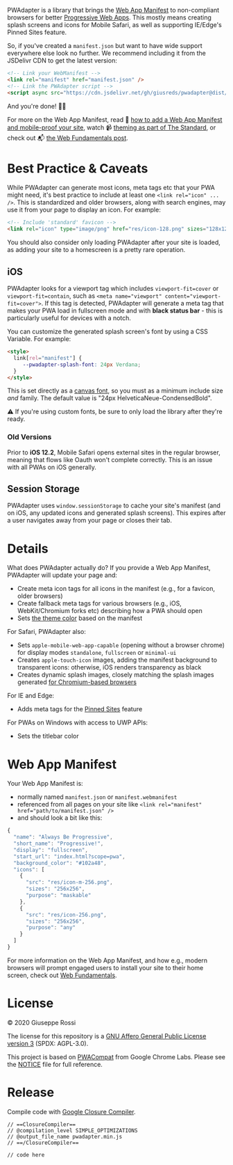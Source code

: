 
PWAdapter is a library that brings the [Web App Manifest](https://developers.google.com/web/fundamentals/web-app-manifest/) to non-compliant browsers for better [Progressive Web Apps](https://en.wikipedia.org/wiki/Progressive_Web_Apps).
This mostly means creating splash screens and icons for Mobile Safari, as well as supporting IE/Edge's Pinned Sites feature.

So, if you've created a `manifest.json` but want to have wide support everywhere else look no further.
We recommend including it from the JSDelivr CDN to get the latest version:

```html
<!-- Link your WebManifest -->
<link rel="manifest" href="manifest.json" />
<!-- Link the PWAdapter script -->
<script async src="https://cdn.jsdelivr.net/gh/giusreds/pwadapter@dist/pwadapter.min.js"></script>
```

And you're done! 🎉📄

For more on the Web App Manifest, read 📖 [how to add a Web App Manifest and mobile-proof your site](https://medium.com/dev-channel/how-to-add-a-web-app-manifest-and-mobile-proof-your-site-450e6e485638), watch 📹 [theming as part of The Standard](https://www.youtube.com/watch?v=5fEMTxpA6BA), or check out 📬 [the Web Fundamentals post](https://developers.google.com/web/fundamentals/web-app-manifest/).


# Best Practice &amp; Caveats

While PWAdapter can generate most icons, meta tags etc that your PWA might need, it's best practice to include at least one `<link rel="icon" ... />`.
This is standardized and older browsers, along with search engines, may use it from your page to display an icon.
For example:

```html
<!-- Include 'standard' favicon -->
<link rel="icon" type="image/png" href="res/icon-128.png" sizes="128x128" />
```

You should also consider only loading PWAdapter after your site is loaded, as adding your site to a homescreen is a pretty rare operation.

## iOS

PWAdapter looks for a viewport tag which includes `viewport-fit=cover` or `viewport-fit=contain`, such as `<meta name="viewport" content="viewport-fit=cover">`.
If this tag is detected, PWAdapter will generate a meta tag that makes your PWA load in fullscreen mode and with **black status bar** - this is particularly useful for devices with a notch.

You can customize the generated splash screen's font by using a CSS Variable.
For example:

```html
<style>
  link[rel="manifest"] {
     --pwadapter-splash-font: 24px Verdana;
  }
</style>
```

This is set directly as a [canvas font](https://developer.mozilla.org/en-US/docs/Web/API/CanvasRenderingContext2D/font), so you must as a minimum include size _and_ family.
The default value is "24px HelveticaNeue-CondensedBold".

⚠️ If you're using custom fonts, be sure to only load the library after they're ready.

### Old Versions

Prior to **iOS 12.2**, Mobile Safari opens external sites in the regular browser, meaning that flows like Oauth won't complete correctly.
This is an issue with all PWAs on iOS generally.

## Session Storage

PWAdapter uses `window.sessionStorage` to cache your site's manifest (and on iOS, any updated icons and generated splash screens).
This expires after a user navigates away from your page or closes their tab.

# Details

What does PWAdapter actually do?
If you provide a Web App Manifest, PWAdapter will update your page and:

* Create meta icon tags for all icons in the manifest (e.g., for a favicon, older browsers)
* Create fallback meta tags for various browsers (e.g., iOS, WebKit/Chromium forks etc) describing how a PWA should open
* Sets [the theme color](https://developers.google.com/web/updates/2014/11/Support-for-theme-color-in-Chrome-39-for-Android) based on the manifest

For Safari, PWAdapter also:

* Sets `apple-mobile-web-app-capable` (opening without a browser chrome) for display modes `standalone`, `fullscreen` or `minimal-ui`
* Creates `apple-touch-icon` images, adding the manifest background to transparent icons: otherwise, iOS renders transparency as black
* Creates dynamic splash images, closely matching the splash images generated [for Chromium-based browsers](https://cs.chromium.org/chromium/src/chrome/android/java/src/org/chromium/chrome/browser/webapps/WebappSplashScreenController.java?type=cs&q=webappsplash&sq=package:chromium&g=0&l=70)

For IE and Edge:

* Adds meta tags for the [Pinned Sites](https://blogs.msdn.microsoft.com/jennifer/2011/04/20/ie-pinned-sites-part-1-what-are-pinned-sites/) feature

For PWAs on Windows with access to UWP APIs:

* Sets the titlebar color

# Web App Manifest

Your Web App Manifest is:

* normally named `manifest.json` or `manifest.webmanifest`
* referenced from all pages on your site like `<link rel="manifest" href="path/to/manifest.json" />`
* and should look a bit like this:

```js
{
  "name": "Always Be Progressive",
  "short_name": "Progressive!",
  "display": "fullscreen",
  "start_url": "index.html?scope=pwa",
  "background_color": "#102a48",
  "icons": [
    {
      "src": "res/icon-m-256.png",
      "sizes": "256x256",
      "purpose": "maskable"
    },
    {
      "src": "res/icon-256.png",
      "sizes": "256x256",
      "purpose": "any"
    }
  ]
}
```

For more information on the Web App Manifest, and how e.g., modern browsers will prompt engaged users to install your site to their home screen, check out [Web Fundamentals](https://developers.google.com/web/fundamentals/web-app-manifest/).

# License

&copy; 2020 Giuseppe Rossi

The license for this repository is a [GNU Affero General Public License version 3](LICENSE) (SPDX: AGPL-3.0). 

This project is based on [PWACompat](https://github.com/GoogleChromeLabs/pwacompat/) from Google Chrome Labs. Please see the [NOTICE](NOTICE) file for full reference.

# Release

Compile code with [Google Closure Compiler](https://closure-compiler.appspot.com/home).

```
// ==ClosureCompiler==
// @compilation_level SIMPLE_OPTIMIZATIONS
// @output_file_name pwadapter.min.js
// ==/ClosureCompiler==

// code here
```
